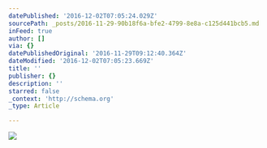 ```yaml
---
datePublished: '2016-12-02T07:05:24.029Z'
sourcePath: _posts/2016-11-29-90b18f6a-bfe2-4799-8e8a-c125d441bcb5.md
inFeed: true
author: []
via: {}
datePublishedOriginal: '2016-11-29T09:12:40.364Z'
dateModified: '2016-12-02T07:05:23.669Z'
title: ''
publisher: {}
description: ''
starred: false
_context: 'http://schema.org'
_type: Article

---
```

![](https://the-grid-user-content.s3-us-west-2.amazonaws.com/9162aa00-a324-4d05-8604-fcbaf84d1194.jpg)